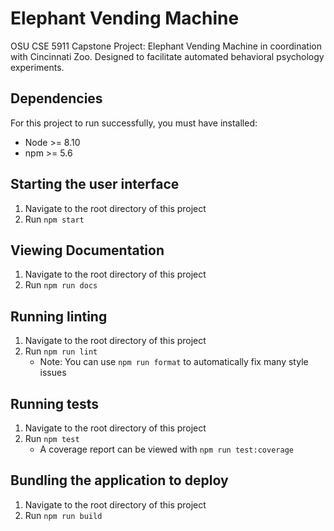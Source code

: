 # Elephant Vending Machine
OSU CSE 5911 Capstone Project: Elephant Vending Machine in coordination with Cincinnati Zoo. Designed to facilitate automated behavioral psychology experiments.

## Dependencies
For this project to run successfully, you must have installed:
* Node >= 8.10
* npm >= 5.6

## Starting the user interface
1. Navigate to the root directory of this project
1. Run `npm start`

## Viewing Documentation
1. Navigate to the root directory of this project
1. Run `npm run docs`

## Running linting
1. Navigate to the root directory of this project
1. Run `npm run lint`
    * Note: You can use `npm run format` to automatically fix many style issues

## Running tests
1. Navigate to the root directory of this project
1. Run `npm test`
    * A coverage report can be viewed with `npm run test:coverage`

## Bundling the application to deploy
1. Navigate to the root directory of this project
1. Run `npm run build`